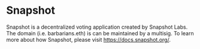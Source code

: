 # Snapshot 

Snapshot is a decentralized voting application created by Snapshot Labs. The domain (i.e. barbarians.eth) is can be maintained by a multisig. To learn more about how  Snapshot, please visit https://docs.snapshot.org/.
